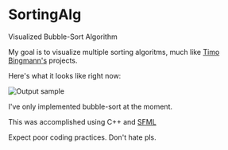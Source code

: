 # SortingAlg
 Visualized Bubble-Sort Algorithm

My goal is to visualize multiple sorting algoritms, much like <a href=https://panthema.net/2013/sound-of-sorting/>Timo Bingmann's</a> projects.

Here's what it looks like right now:

![Output sample](https://github.com/cheggu/SortingAlg/blob/main/Media/testvid.gif)

I've only implemented bubble-sort at the moment.

This was accomplished using C++ and <a href=https://www.sfml-dev.org/>SFML</a>

Expect poor coding practices. Don't hate pls.
